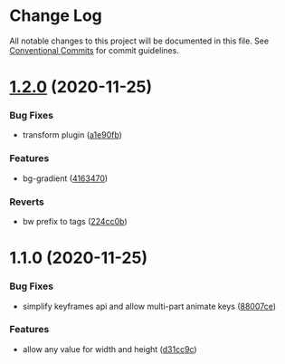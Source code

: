 # Change Log

All notable changes to this project will be documented in this file.
See [Conventional Commits](https://conventionalcommits.org) for commit guidelines.

# [1.2.0](https://github.com/kenoxa/beamwind/compare/beamwind@1.1.0...beamwind@1.2.0) (2020-11-25)

### Bug Fixes

- transform plugin ([a1e90fb](https://github.com/kenoxa/beamwind/commit/a1e90fb9f8d46b03a3fbfc47e1b607dbe7334362))

### Features

- bg-gradient ([4163470](https://github.com/kenoxa/beamwind/commit/4163470bdf43b0ae6fe22b2adac15d1bdf044832))

### Reverts

- bw prefix to tags ([224cc0b](https://github.com/kenoxa/beamwind/commit/224cc0bd6b0827df0c99471c324920699e8bd4cc))

# 1.1.0 (2020-11-25)

### Bug Fixes

- simplify keyframes api and allow multi-part animate keys ([88007ce](https://github.com/kenoxa/beamwind/commit/88007cec14322c5b58474174369bf4befd263807))

### Features

- allow any value for width and height ([d31cc9c](https://github.com/kenoxa/beamwind/commit/d31cc9ccb94ac16759ad9529d445a61b0d4aa787))
